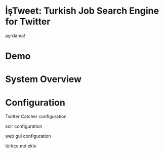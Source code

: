 İşTweet: Turkish Job Search Engine for Twitter
=======


açıklama!


Demo
=======


System Overview
=======


Configuration
=======
Twitter Catcher configuration

solr configuration

web gui configuration

türkçe.md ekle
